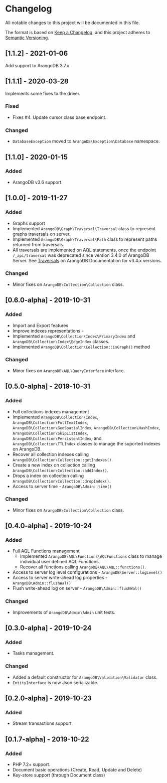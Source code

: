 # Changelog
All notable changes to this project will be documented in this file.

The format is based on [Keep a Changelog](https://keepachangelog.com/en/1.0.0/),
and this project adheres to [Semantic Versioning](https://semver.org/spec/v2.0.0.html).

## [1.1.2] - 2021-01-06
Add support to ArangoDB 3.7.x

## [1.1.1] - 2020-03-28
Implements some fixes to the driver. 

### Fixed
 -  Fixes #4. Update cursor class base endpoint. 

### Changed
 - `DatabaseException` moved to `ArangoDB\Exception\Database` namespace.

## [1.1.0] - 2020-01-15
### Added
- ArangoDB v3.6 support.

## [1.0.0] - 2019-11-27
### Added
- Graphs support 
- Implemented  ``ArangoDB\Graph\Traversal\Traversal`` class to represent graphs traversals on server.
- Implemented  ``ArangoDB\Graph\Traversal\Path`` class to represent paths returned from traversals.
- All traversals are implemented on AQL statements, once the endpoint `/_api/traversal` was deprecated since version 3.4.0 of ArangoDB Server. See [Traversals](https://www.arangodb.com/docs/3.4/http/traversal.html) on ArangoDB Documentation for v3.4.x versions.

### Changed
- Minor fixes on `ArangoDB\Collection\Collection` class.

## [0.6.0-alpha] - 2019-10-31
### Added
- Import and Export features 
- Improve indexes representations - 
- Implemented ``ArangoDB\Collection\Index\PrimaryIndex`` and ``ArangoDB\Collection\Index\EdgeIndex`` classes. 
- Implemented ``ArangoDB\Collection\Collection::isGraph()``  method

### Changed
- Minor fixes on ``ArangoDB\AQL\QueryInterface`` interface.

## [0.5.0-alpha] - 2019-10-31

### Added
- Full collections indexes management 
- Implemented  ``ArangoDB\Collection\Index``, ``ArangoDB\Collection\FullTextIndex``, ``ArangoDB\Collection\GeoSpatialIndex``, ``ArangoDB\Collection\HashIndex``, ``ArangoDB\Collection\SkipListIndex``, ``ArangoDB\Collection\PersistentIndex``, and ``ArangoDB\Collection\TTLIndex`` classes to manage the suported indexes on ArangoDB.
- Recover all collection indexes calling ``ArangoDB\Collection\Collection::getIndexes()``.
- Create a new index on collection calling ``ArangoDB\Collection\Collection::addIndex()``.
- Drops a index on collection calling ``ArangoDB\Collection\Collection::dropIndex()``.
- Access to server time - ``ArangoDB\Admin::time()`` 

### Changed
- Minor fixes on ``ArangoDB\Collection\Collection`` class.

## [0.4.0-alpha] - 2019-10-24

### Added
 - Full AQL Functions management 
   - Implemented  ``ArangoDB\AQL\Functions\AQLFunctions`` class to manage individual user defined AQL Functions.
   - Recover all functions calling ``ArangoDB\AQL\AQL::functions()``.
 - Access to server log level configurations - ``ArangoDB\Server::logLevel()`` 
 - Access to server write-ahead log properties - ``ArangoDB\Admin::flushWal()`` 
 - Flush write-ahead log on server - ``ArangoDB\Admin::flushWal()`` 


### Changed
 - Improvements of ``ArangoDB\Admin\Admin`` unit tests.

## [0.3.0-alpha] - 2019-10-24

### Added
- Tasks management.

### Changed
 - Added a default constructor for ``ArangoDB\Validation\Validator`` class.
 - `EntityInterface` is now Json serializable.

## [0.2.0-alpha] - 2019-10-23

### Added
- Stream transactions support.

## [0.1.7-alpha] - 2019-10-22

### Added
- PHP 7.2+ support.
- Document basic operations (Create, Read, Update and Delete)
- Key-store support (through Document class)
